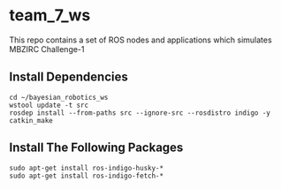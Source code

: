# team_7_ws
This repo contains a set of ROS nodes and applications which simulates MBZIRC Challenge-1

## Install Dependencies

    cd ~/bayesian_robotics_ws
    wstool update -t src
    rosdep install --from-paths src --ignore-src --rosdistro indigo -y
    catkin_make
    
##  Install The Following Packages

    sudo apt-get install ros-indigo-husky-*
    sudo apt-get install ros-indigo-fetch-*
